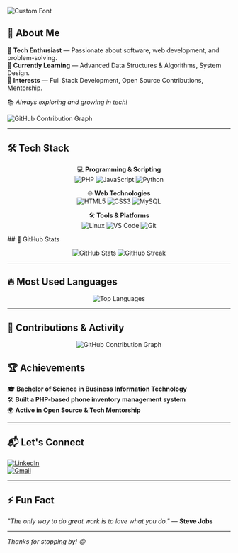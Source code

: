 ![Custom Font](https://img.shields.io/badge/Hi,%20I'm%20Shadrack%20Wahinya%20🐼-f92404?style=for-the-badge&labelColor=000000&logo=panda)

## 🚀 About Me  

🔹 **Tech Enthusiast** — Passionate about software, web development, and problem-solving.  
🔹 **Currently Learning** — Advanced Data Structures & Algorithms, System Design.  
🔹 **Interests** — Full Stack Development, Open Source Contributions, Mentorship.  

📚 _Always exploring and growing in tech!_


![GitHub Contribution Graph](http://github-profile-summary-cards.vercel.app/api/cards/profile-details?username=shaddySco&theme=solarized)

---

## 🛠️ Tech Stack  
<div align="center">
  
💻 **Programming & Scripting**  
![PHP](https://img.shields.io/badge/PHP-f92404?style=for-the-badge&logo=php&logoColor=white)  ![JavaScript](https://img.shields.io/badge/JavaScript-000000?style=for-the-badge&logo=javascript&logoColor=yellow)  ![Python](https://img.shields.io/badge/Python-f92404?style=for-the-badge&logo=python&logoColor=white)  

🌐 **Web Technologies**  
![HTML5](https://img.shields.io/badge/HTML5-000000?style=for-the-badge&logo=html5&logoColor=f92404)  ![CSS3](https://img.shields.io/badge/CSS3-f92404?style=for-the-badge&logo=css3&logoColor=white) ![MySQL](https://img.shields.io/badge/MySQL-000000?style=for-the-badge&logo=mysql&logoColor=white)  

🛠️ **Tools & Platforms**  
![Linux](https://img.shields.io/badge/Linux-f92404?style=for-the-badge&logo=linux&logoColor=white)  ![VS Code](https://img.shields.io/badge/VS%20Code-000000?style=for-the-badge&logo=visual-studio-code&logoColor=blue)  ![Git](https://img.shields.io/badge/Git-f92404?style=for-the-badge&logo=git&logoColor=white)  

</div>
## 🚀 GitHub Stats  

<p align="center">
  <img src="https://github-readme-stats.vercel.app/api?username=shaddySco&show_icons=true&theme=tokyonight&count_private=true" alt="GitHub Stats" />
  <img src="https://streak-stats.demolab.com/?user=shaddySco&theme=tokyonight" alt="GitHub Streak" />
</p>

---

## 🔥 Most Used Languages  

<p align="center">
  <img src="https://github-readme-stats.vercel.app/api/top-langs/?username=shaddySco&layout=compact&theme=tokyonight" alt="Top Languages" />
</p>

---

## 🎯 Contributions & Activity  

<p align="center">
  <img src="https://github-profile-summary-cards.vercel.app/api/cards/profile-details?username=shaddySco&theme=tokyonight" alt="GitHub Contribution Graph" />
</p>


## 🏆 Achievements  

🎓 **Bachelor of Science in Business Information Technology**  
🛠️ **Built a PHP-based phone inventory management system**  
🌍 **Active in Open Source & Tech Mentorship**  

---

## 📬 Let's Connect  

[![LinkedIn](https://img.shields.io/badge/LinkedIn-000000?style=for-the-badge&logo=linkedin&logoColor=white)](https://www.linkedin.com/in/shadrackwahinya/)  
[![Gmail](https://img.shields.io/badge/Gmail-f92404?style=for-the-badge&logo=gmail&logoColor=white)](mailto:your-email@example.com)  

---

## ⚡ Fun Fact  

_"The only way to do great work is to love what you do."_ — **Steve Jobs**  

---

_Thanks for stopping by! 😊_
